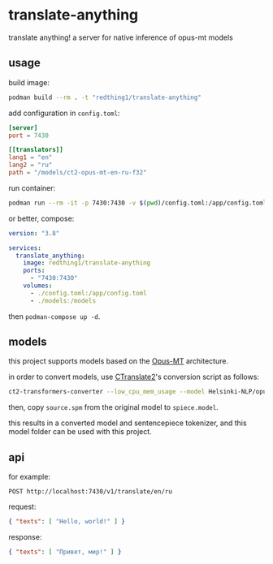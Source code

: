 
# translate-anything

translate anything! a server for native inference of opus-mt models

## usage

build image:
```sh
podman build --rm . -t "redthing1/translate-anything"
```

add configuration in `config.toml`:
```toml
[server]
port = 7430

[[translators]]
lang1 = "en"
lang2 = "ru"
path = "/models/ct2-opus-mt-en-ru-f32"
```

run container:
```sh
podman run --rm -it -p 7430:7430 -v $(pwd)/config.toml:/app/config.toml -v $(pwd)/models:/models redthing1/translate-anything
```

or better, compose:
```yaml
version: "3.8"

services:
  translate_anything:
    image: redthing1/translate-anything
    ports:
      - "7430:7430"
    volumes:
      - ./config.toml:/app/config.toml
      - ./models:/models
```

then `podman-compose up -d`.

## models

this project supports models based on the [Opus-MT](https://github.com/Helsinki-NLP/Opus-MT) architecture.

in order to convert models, use [CTranslate2](https://github.com/OpenNMT/CTranslate2)'s conversion script as follows:

```sh
ct2-transformers-converter --low_cpu_mem_usage --model Helsinki-NLP/opus-mt-ru-en --output_dir /path/to/ct2-opus-mt-ru-en-f32
```

then, copy `source.spm` from the original model to `spiece.model`.

this results in a converted model and sentencepiece tokenizer, and this model folder can be used with this project.

## api

for example:

`POST http://localhost:7430/v1/translate/en/ru`

request:
```json
{ "texts": [ "Hello, world!" ] }
```

response:
```json
{ "texts": [ "Привет, мир!" ] }
```
